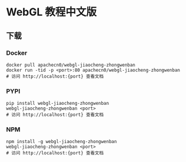 # WebGL 教程中文版

## 下载

### Docker

```
docker pull apachecn0/webgl-jiaocheng-zhongwenban
docker run -tid -p <port>:80 apachecn0/webgl-jiaocheng-zhongwenban
# 访问 http://localhost:{port} 查看文档
```

### PYPI

```
pip install webgl-jiaocheng-zhongwenban
webgl-jiaocheng-zhongwenban <port>
# 访问 http://localhost:{port} 查看文档
```

### NPM

```
npm install -g webgl-jiaocheng-zhongwenban
webgl-jiaocheng-zhongwenban <port>
# 访问 http://localhost:{port} 查看文档
```